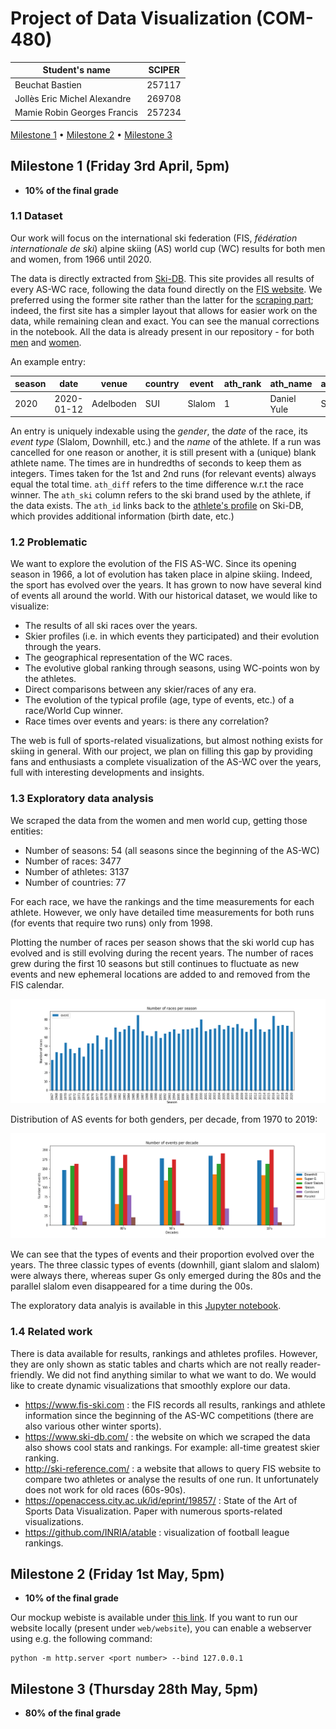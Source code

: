 # Project of Data Visualization (COM-480)

| Student's name               | SCIPER |
| ---------------------------- | ------ |
| Beuchat Bastien              | 257117 |
| Jollès Eric Michel Alexandre | 269708 |
| Mamie Robin Georges Francis  | 257234 |

[Milestone 1](#milestone-1-friday-3rd-april-5pm) • [Milestone 2](#milestone-2-friday-1st-may-5pm) • [Milestone 3](#milestone-3-thursday-28th-may-5pm)

## Milestone 1 (Friday 3rd April, 5pm)

- **10% of the final grade**

### 1.1 Dataset

Our work will focus on the international ski federation (FIS, *fédération internationale de ski*) alpine skiing (AS) world cup (WC) results for both men and women, from 1966 until 2020.

The data is directly extracted from [Ski-DB](https://www.ski-db.com/).
This site provides all results of every AS-WC race, following the data found directly on the [FIS website](https://www.fis-ski.com/DB/general/calendar-results.html?eventselection=results&sectorcode=AL&categorycode=WC).
We preferred using the former site rather than the latter for the [scraping part](/parser/parser.ipynb); indeed, the first site has a simpler layout that allows for easier work on the data, while remaining clean and exact.
You can see the manual corrections in the notebook.
All the data is already present in our repository - for both [men](/data/wcm.csv) and [women](/data/wcf.csv).

An example entry:

| season | date | venue | country | event | ath_rank | ath_name | ath_country | ath_time_run_1 | ath_time_run_2 | ath_time | ath_time_diff | ath_ski | ath_id |
| --- | --- | --- | --- | --- | --- | --- | --- | --- | --- | --- | --- | --- | --- |
| 2020 | 2020-01-12 | Adelboden | SUI | Slalom | 1 | Daniel Yule | SUI | 5315 | 5558 | 10873 | 0 | Fischer | daniel_yule_sui_511996 |

An entry is uniquely indexable using the *gender*, the *date* of the race, its *event type* (Slalom, Downhill, etc.) and the *name* of the athlete.
If a run was cancelled for one reason or another, it is still present with a (unique) blank athlete name.
The times are in hundredths of seconds to keep them as integers.
Times taken for the 1st and 2nd runs (for relevant events) always equal the total time.
`ath_diff` refers to the time difference w.r.t the race winner.
The `ath_ski` column refers to the ski brand used by the athlete, if the data exists.
The `ath_id` links back to the [athlete's profile](https://ski-db.com/db/profiles/daniel_yule_sui_511996.php) on Ski-DB, which provides additional information (birth date, etc.)

### 1.2 Problematic

We want to explore the evolution of the FIS AS-WC.
Since its opening season in 1966, a lot of evolution has taken place in alpine skiing.
Indeed, the sport has evolved over the years.
It has grown to now have several kind of events all around the world.
With our historical dataset, we would like to visualize:

- The results of all ski races over the years.
- Skier profiles (i.e. in which events they participated) and their evolution through the years.
- The geographical representation of the WC races.
- The evolutive global ranking through seasons, using WC-points won by the athletes.
- Direct comparisons between any skier/races of any era.
- The evolution of the typical profile (age, type of events, etc.) of a race/World Cup winner.
- Race times over events and years: is there any correlation?

The web is full of sports-related visualizations, but almost nothing exists for skiing in general.
With our project, we plan on filling this gap by providing fans and enthusiasts a complete visualization of the AS-WC over the years, full with interesting developments and insights.

### 1.3 Exploratory data analysis

We scraped the data from the women and men world cup, getting those entities:

- Number of seasons: 54 (all seasons since the beginning of the AS-WC)
- Number of races: 3477
- Number of athletes: 3137
- Number of countries: 77

For each race, we have the rankings and the time measurements for each athlete.
However, we only have detailed time measurements for both runs (for events that require two runs) only from 1998.

Plotting the number of races per season shows that the ski world cup has evolved and is still evolving during the recent years.
The number of races grew during the first 10 seasons but still continues to fluctuate as new events and new ephemeral locations are added to and removed from the FIS calendar.

![races per year](./analysis/races_per_year.png)

Distribution of AS events for both genders, per decade, from 1970 to 2019:

![events per decades](./analysis/events_per_decades.png)

We can see that the types of events and their proportion evolved over the years.
The three classic types of events (downhill, giant slalom and slalom) were always there, whereas super Gs only emerged during the 80s and the parallel slalom even disappeared for a time during the 00s.

The exploratory data analyis is available in this [Jupyter notebook](/analysis/data_exploratory.ipynb).

### 1.4 Related work

There is data available for results, rankings and athletes profiles.
However, they are only shown as static tables and charts which are not really reader-friendly.
We did not find anything similar to what we want to do.
We would like to create dynamic visualizations that smoothly explore our data.

- https://www.fis-ski.com : the FIS records all results, rankings and athlete information since the beginning of the AS-WC competitions (there are also various other winter sports).
- https://www.ski-db.com/ : the website on which we scraped the data also shows cool stats and rankings.
  For example: all-time greatest skier ranking.
- http://ski-reference.com/ : a website that allows to query FIS website to compare two athletes or analyse the results of one run.
  It unfortunately does not work for old races (60s-90s).
- https://openaccess.city.ac.uk/id/eprint/19857/ : State of the Art of Sports Data Visualization.
  Paper with numerous sports-related visualizations.
- https://github.com/INRIA/atable : visualization of football league rankings.

## Milestone 2 (Friday 1st May, 5pm)

- **10% of the final grade**

Our mockup webiste is available under [this link](https://com-480-project-data-viz-le-6.github.io/ski_map/).
If you want to run our website locally (present under `web/website`), you can enable a webserver using e.g. the following command:

    python -m http.server <port number> --bind 127.0.0.1

## Milestone 3 (Thursday 28th May, 5pm)

- **80% of the final grade**
